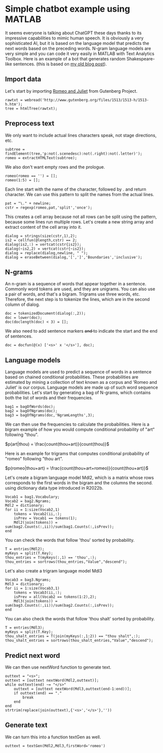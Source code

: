 # Simple chatbot example using MATLAB
It seems everyone is talking about ChatGPT these days thanks to its impressive capabilities to mimic human speech. It is obviously a very sophisticated AI, but it is based on the language model that predicts the next words based on the preceding words.
N-gram language models are very simple and you can code it very easily in MATLAB with Text Analytics Toolbox. Here is an example of a bot that generates random Shakespeare-like sentences. (this is based on [my old blog post](https://blogs.mathworks.com/loren/2015/09/09/text-mining-shakespeare-with-matlab/)).
## Import data
Let's start by importing [Romeo and Juliet](http://www.gutenberg.org/files/1513/1513-h/1513-h.htm) from Gutenberg Project.
```
rawtxt = webread('http://www.gutenberg.org/files/1513/1513-h/1513-h.htm');
tree = htmlTree(rawtxt);
```
## Preprocess text
We only want to include actual lines characters speak, not stage directions, etc.
```
subtree = findElement(tree,'p:not(.scenedesc):not(.right):not(.letter)');
romeo = extractHTMLText(subtree);
```
We also don't want empty rows and the prologue.
```
romeo(romeo == '') = [];
romeo(1:5) = [];
```
Each line start with the name of the character, followed by . and return character. We can use this pattern to split the names from the actual lines.
```
pat = "\." + newline;
cstr = regexp(romeo,pat,'split','once');
```
This creates a cell array because not all rows can be split using the pattern, because some lines run multiple rows. Let's create a new string array and extract content of the cell array into it.
```
dialog = strings(size(cstr,1),2);
is2 = cellfun(@length,cstr) == 2;
dialog(is2,:) = vertcat(cstr{is2});
dialog(~is2,2) = vertcat(cstr{~is2});
dialog = replace(dialog,newline, " ");
dialog = eraseBetween(dialog,'[',']','Boundaries','inclusive');
```
## N-grams
An n-gram is a sequence of words that appear together in a sentence. Commonly word tokens are used, and they are unigrams. You can also use a pair of words, and that's a bigram. Trigrams use three words, etc.
Therefore, the next step is to tokenize the lines, which are in the second column of dialog.
```
doc = tokenizedDocument(dialog(:,2));
doc = lower(doc);
doc(doclength(doc) < 3) = [];
```
We also need to add sentence markers <s> and </s> to indicate the start and the end of sentences.
```
doc = docfun(@(x) ['<s>' x '</s>'], doc);
```
## Language models
Language models are used to predict a sequence of words in a sentence based on chained conditional probabilities. These probabilities are estimated by mining a collection of text known as a corpus and 'Romeo and Juliet' is our corpus. Language models are made up of such word sequence probabilities.
Let's start by generating a bag of N-grams, which contains both the list of words and their frequencies.
```
bag1 = bagOfWords(doc);
bag2 = bagOfNgrams(doc);
bag3 = bagOfNgrams(doc,'NgramLengths',3);
```
We can then use the frequencies to calculate the probabilities.
Here is a bigram example of how you would compute conditional probability of "art" following "thou".

$p(art|thou) = \frac{count(thou+art)}{count(thou)}$

Here is an example for trigrams that computes conditional probability of "romeo" following "thou art".

$p(romeo|thou+art) = \frac{count(thou+art+romeo)}{count(thou+art)}$

Let's create a bigram language model Mdl2, which is a matrix whose rows corresponds to the first words in the bigram and the columns the second. using dictionary data type introduced in R2022b. 
```
Vocab1 = bag1.Vocabulary;
Vocab2 = bag2.Ngrams;
Mdl2 = dictionary;
for ii = 1:size(Vocab2,1)
    tokens = Vocab2(ii,:);
    isPrev = Vocab1 == tokens(1);
    Mdl2(join(tokens)) = sum(bag2.Counts(:,ii))/sum(bag1.Counts(:,isPrev)); 
end
```
You can check the words that follow 'thou' sorted by probability.
```
T = entries(Mdl2);
myKeys = split(T.Key);
thou_entries = T(myKeys(:,1) == 'thou',:);
thou_entries = sortrows(thou_entries,"Value","descend");
```
Let's also create a trigram language model Mdl3
```
Vocab3 = bag3.Ngrams;
Mdl3 = dictionary;
for ii = 1:size(Vocab3,1)
    tokens = Vocab3(ii,:);
    isPrev = all(Vocab2 == tokens(1:2),2);
    Mdl3(join(tokens)) = sum(bag3.Counts(:,ii))/sum(bag2.Counts(:,isPrev));
end
```
You can also check the words that follow 'thou shalt' sorted by probability.
```
T = entries(Mdl3);
myKeys = split(T.Key);
thou_shalt_entries = T(join(myKeys(:,1:2)) == "thou shalt",:);
thou_shalt_entries = sortrows(thou_shalt_entries,"Value","descend");
```
## Predict next word
We can then use nextWord function to generate text.
```
outtext = "<s>";
outtext = [outtext nextWord(Mdl2,outtext)];
while outtext(end) ~= "</s>"
    outtext = [outtext nextWord(Mdl3,outtext(end-1:end))];
    if outtext(end) == "."
        break
    end
end
strtrim(replace(join(outtext),{'<s>','</s>'},''))
```
## Generate text
We can turn this into a function textGen as well.
```
outtext = textGen(Mdl2,Mdl3,firstWord='romeo')
```
